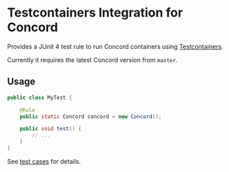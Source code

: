 # Testcontainers Integration for Concord

Provides a JUnit 4 test rule to run Concord containers using [Testcontainers](https://www.testcontainers.org/).

Currently it requires the latest Concord version from `master`. 

## Usage

```java
public class MyTest {

    @Rule
    public static Concord concord = new Concord();

    public void test() {
        // ...
    }  
}
```

See [test cases](./src/test/java/ca/ibodrov/concord/testcontainers/RuleTest.java) for details.

